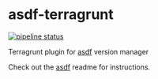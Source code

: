 # asdf-terragrunt

[![pipeline status](https://gitlab.com/librelabs/asdf-terragrunt/badges/master/pipeline.svg)](https://gitlab.com/librelabs/asdf-terragrunt/commits/master)

Terragrunt plugin for [asdf](https://github.com/asdf-vm/asdf) version manager

Check out the [asdf](https://github.com/asdf-vm/asdf) readme for instructions.
